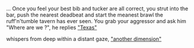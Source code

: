 ... Once you feel your best bib and tucker are all correct, you strut into the
bar, push the nearest deadbeat and start the meanest brawl the ruff'n'tumble
tavern has ever seen.
You grab your aggressor and ask him "Where are we ?", he
replies ["Texas"](../texas/texas.md)
 
whispers from deep within a distant gaze,
["another dimension"](../dimension/dimension.md)
